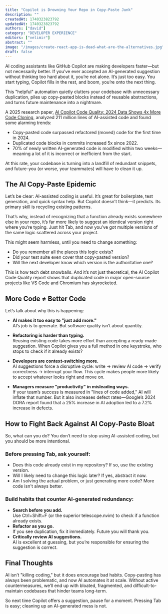 ```yaml
---
title: "Copilot is Drowning Your Repo in Copy-Paste Junk"
description: ""
createdAt: 1740323823792
updatedAt: 1740323823792
authors: ["david"]
category: "DEVELOPER EXPERIENCE"
editors: ["velimir"]
abstract: ""
image: "/images/create-react-app-is-dead-what-are-the-alternatives.jpg"
draft: false
---
```


AI coding assistants like GitHub Copilot are making developers faster—but not necessarily better. If you’ve ever accepted an AI-generated suggestion without thinking too hard about it, you’re not alone. It’s just too easy. You start typing, Copilot fills in the rest, and boom, you’re onto the next thing.

This "helpful" automation quietly clutters your codebase with unnecessary duplication, piles up copy-pasted blocks instead of reusable abstractions, and turns future maintenance into a nightmare.

A 2025 research paper, [AI Copilot Code Quality: 2024 Data Shows 4x More Code Cloning](https://www.gitclear.com/ai_assistant_code_quality_2025_research), analyzed 211 million lines of AI-assisted code and found some alarming trends:

- Copy-pasted code surpassed refactored (moved) code for the first time in 2024.  
- Duplicated code blocks in commits increased 5x since 2022.  
- 70% of newly written AI-generated code is modified within two weeks—meaning a lot of it is incorrect or inefficient from the start.

At this rate, your codebase is turning into a landfill of redundant snippets, and future-you (or worse, your teammates) will have to clean it up.

## The AI Copy-Paste Epidemic

Let’s be clear: AI-assisted coding is useful. It’s great for boilerplate, test generation, and quick syntax help. But Copilot doesn’t think—it predicts. Its primary skill is recycling existing patterns.

That’s why, instead of recognizing that a function already exists somewhere else in your repo, it’s far more likely to suggest an identical version right where you’re typing. Just hit Tab, and now you’ve got multiple versions of the same logic scattered across your project.

This might seem harmless, until you need to change something:

- Do you remember all the places this logic exists?
- Did your test suite even cover that copy-pasted version?
- Will the next developer know which version is the authoritative one?

This is how tech debt snowballs. And it’s not just theoretical, the AI Copilot Code Quality report shows that duplicated code in major open-source projects like VS Code and Chromium has skyrocketed.

## More Code ≠ Better Code

Let’s talk about why this is happening:

- **AI makes it too easy to "just add more."**  
  AI’s job is to generate. But software quality isn’t about quantity.

- **Refactoring is harder than typing.**  
  Reusing existing code takes more effort than accepting a ready-made suggestion. When Copilot gives you a full method in one keystroke, who stops to check if it already exists?

- **Developers are context-switching more.**  
  AI suggestions force a disruptive cycle: write → review AI code → verify correctness → interrupt your flow. This cycle makes people more likely to accept whatever looks right and move on.

- **Managers measure "productivity" in misleading ways.**  
  If your team’s success is measured in "lines of code added," AI will inflate that number. But it also increases defect rates—Google’s 2024 DORA report found that a 25% increase in AI adoption led to a 7.2% increase in defects.

## How to Fight Back Against AI Copy-Paste Bloat

So, what can you do? You don’t need to stop using AI-assisted coding, but you should be more intentional.

### Before pressing Tab, ask yourself:
- Does this code already exist in my repository? If so, use the existing version.
- Will I likely need to change this logic later? If yes, abstract it now.
- Am I solving the actual problem, or just generating more code? More code isn't always better.

### Build habits that counter AI-generated redundancy:
- **Search before you add.**  
Use Ctrl+Shift+F (or the superior telescope.nvim) to check if a function already exists.
- **Refactor as you go.**  
If you see duplication, fix it immediately. Future you will thank you.
- **Critically review AI suggestions.**   
AI is excellent at guessing, but you’re responsible for ensuring the suggestion is correct.

## Final Thoughts

AI isn’t "killing coding," but it does encourage bad habits. Copy-pasting has always been problematic, and now AI automates it at scale. Without active countermeasures, we’ll end up with bloated, fragmented, and difficult-to-maintain codebases that hinder teams long-term.

So next time Copilot offers a suggestion, pause for a moment. Pressing Tab is easy; cleaning up an AI-generated mess is not.


